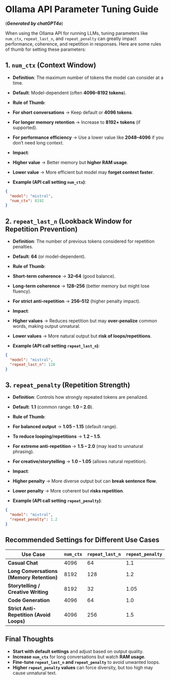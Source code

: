# Ollama API Parameter Tuning Guide

(***Generated by chatGPT4o***)

When using the Ollama API for running LLMs, tuning parameters like `num_ctx`, `repeat_last_n`, and `repeat_penalty` can greatly impact performance, coherence, and repetition in responses. Here are some rules of thumb for setting these parameters:

## 1. `num_ctx` (Context Window)

- **Definition**: The maximum number of tokens the model can consider at a time.  
- **Default**: Model-dependent (often **4096–8192 tokens**).  
- **Rule of Thumb**:
- **For short conversations** → Keep default or **4096 tokens**.
- **For longer memory retention** → Increase to **8192+ tokens** (if supported).
- **For performance efficiency** → Use a lower value like **2048–4096** if you don’t need long context.

- **Impact**:
- **Higher value** → Better memory but **higher RAM usage**.
- **Lower value** → More efficient but model may **forget context faster**.

- **Example (API call setting `num_ctx`)**:

```json
{
  "model": "mistral",
  "num_ctx": 8192
}
```

## 2. `repeat_last_n` (Lookback Window for Repetition Prevention)

- **Definition**: The number of previous tokens considered for repetition penalties.  
- **Default**: **64** (or model-dependent).  
- **Rule of Thumb**:
- **Short-term coherence** → **32–64** (good balance).
- **Long-term coherence** → **128–256** (better memory but might lose fluency).
- **For strict anti-repetition** → **256–512** (higher penalty impact).

- **Impact**:
- **Higher values** → Reduces repetition but may **over-penalize** common words, making output unnatural.
- **Lower values** → More natural output but **risk of loops/repetitions**.

- **Example (API call setting `repeat_last_n`)**:

```json
{
  "model": "mistral",
  "repeat_last_n": 128
}
```

## 3. `repeat_penalty` (Repetition Strength)

- **Definition**: Controls how strongly repeated tokens are penalized.  
- **Default**: **1.1** (common range: **1.0 – 2.0**).  
- **Rule of Thumb**:
- **For balanced output** → **1.05 – 1.15** (default range).
- **To reduce looping/repetitions** → **1.2 – 1.5**.
- **For extreme anti-repetition** → **1.5 – 2.0** (may lead to unnatural phrasing).
- **For creative/storytelling** → **1.0 – 1.05** (allows natural repetition).

- **Impact**:
- **Higher penalty** → More diverse output but can **break sentence flow**.
- **Lower penalty** → More coherent but **risks repetition**.

- **Example (API call setting `repeat_penalty`)**:

```json
{
  "model": "mistral",
  "repeat_penalty": 1.2
}
```

## Recommended Settings for Different Use Cases

| **Use Case** | `num_ctx` | `repeat_last_n` | `repeat_penalty` |
|-------------|---------|--------------|---------------|
| **Casual Chat** | 4096 | 64 | 1.1 |
| **Long Conversations (Memory Retention)** | 8192 | 128 | 1.2 |
| **Storytelling / Creative Writing** | 8192 | 32 | 1.05 |
| **Code Generation** | 4096 | 64 | 1.0 |
| **Strict Anti-Repetition (Avoid Loops)** | 4096 | 256 | 1.5 |

## Final Thoughts

- **Start with default settings** and adjust based on output quality.  
- **Increase `num_ctx`** for long conversations but watch **RAM usage**.  
- **Fine-tune `repeat_last_n` and `repeat_penalty`** to avoid unwanted loops.  
- **Higher `repeat_penalty` values** can force diversity, but too high may cause unnatural text.  
